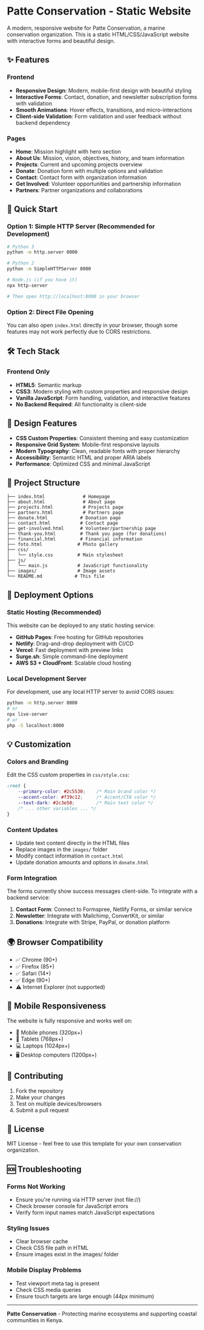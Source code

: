 # Patte Conservation - Static Website

A modern, responsive website for Patte Conservation, a marine conservation organization. This is a static HTML/CSS/JavaScript website with interactive forms and beautiful design.

## ✨ Features

### Frontend
- **Responsive Design**: Modern, mobile-first design with beautiful styling
- **Interactive Forms**: Contact, donation, and newsletter subscription forms with validation
- **Smooth Animations**: Hover effects, transitions, and micro-interactions
- **Client-side Validation**: Form validation and user feedback without backend dependency

### Pages
- **Home**: Mission highlight with hero section  
- **About Us**: Mission, vision, objectives, history, and team information
- **Projects**: Current and upcoming projects overview
- **Donate**: Donation form with multiple options and validation
- **Contact**: Contact form with organization information
- **Get Involved**: Volunteer opportunities and partnership information
- **Partners**: Partner organizations and collaborations

## 🚀 Quick Start

### Option 1: Simple HTTP Server (Recommended for Development)
```bash
# Python 3
python -m http.server 8000

# Python 2
python -m SimpleHTTPServer 8000

# Node.js (if you have it)
npx http-server

# Then open http://localhost:8000 in your browser
```

### Option 2: Direct File Opening
You can also open `index.html` directly in your browser, though some features may not work perfectly due to CORS restrictions.

## 🛠 Tech Stack

### Frontend Only
- **HTML5**: Semantic markup
- **CSS3**: Modern styling with custom properties and responsive design
- **Vanilla JavaScript**: Form handling, validation, and interactive features
- **No Backend Required**: All functionality is client-side

## 🎨 Design Features

- **CSS Custom Properties**: Consistent theming and easy customization
- **Responsive Grid System**: Mobile-first responsive layouts
- **Modern Typography**: Clean, readable fonts with proper hierarchy
- **Accessibility**: Semantic HTML and proper ARIA labels
- **Performance**: Optimized CSS and minimal JavaScript

## 📁 Project Structure
```
├── index.html              # Homepage
├── about.html              # About page
├── projects.html           # Projects page
├── partners.html           # Partners page
├── donate.html            # Donation page
├── contact.html           # Contact page
├── get-involved.html      # Volunteer/partnership page
├── thank-you.html         # Thank you page (for donations)
├── financial.html         # Financial information
├── foto.html             # Photo gallery
├── css/
│   └── style.css         # Main stylesheet
├── js/
│   └── main.js           # JavaScript functionality
├── images/               # Image assets
└── README.md            # This file
```

## 🚀 Deployment Options

### Static Hosting (Recommended)
This website can be deployed to any static hosting service:

- **GitHub Pages**: Free hosting for GitHub repositories
- **Netlify**: Drag-and-drop deployment with CI/CD
- **Vercel**: Fast deployment with preview links
- **Surge.sh**: Simple command-line deployment
- **AWS S3 + CloudFront**: Scalable cloud hosting

### Local Development Server
For development, use any local HTTP server to avoid CORS issues:
```bash
python -m http.server 8000
# or
npx live-server
# or
php -S localhost:8000
```

## 💡 Customization

### Colors and Branding
Edit the CSS custom properties in `css/style.css`:
```css
:root {
    --primary-color: #2c5530;    /* Main brand color */
    --accent-color: #f39c12;     /* Accent/CTA color */
    --text-dark: #2c3e50;        /* Main text color */
    /* ... other variables ... */
}
```

### Content Updates
- Update text content directly in the HTML files
- Replace images in the `images/` folder
- Modify contact information in `contact.html`
- Update donation amounts and options in `donate.html`

### Form Integration
The forms currently show success messages client-side. To integrate with a backend service:

1. **Contact Form**: Connect to Formspree, Netlify Forms, or similar service
2. **Newsletter**: Integrate with Mailchimp, ConvertKit, or similar
3. **Donations**: Integrate with Stripe, PayPal, or donation platform

## 🌍 Browser Compatibility

- ✅ Chrome (90+)
- ✅ Firefox (85+)
- ✅ Safari (14+)
- ✅ Edge (90+)
- ⚠️ Internet Explorer (not supported)

## 📱 Mobile Responsiveness

The website is fully responsive and works well on:
- 📱 Mobile phones (320px+)
- 📱 Tablets (768px+)
- 💻 Laptops (1024px+)
- 🖥️ Desktop computers (1200px+)

## 🤝 Contributing

1. Fork the repository
2. Make your changes
3. Test on multiple devices/browsers
4. Submit a pull request

## 📄 License

MIT License - feel free to use this template for your own conservation organization.

## 🆘 Troubleshooting

### Forms Not Working
- Ensure you're running via HTTP server (not file://)
- Check browser console for JavaScript errors
- Verify form input names match JavaScript expectations

### Styling Issues
- Clear browser cache
- Check CSS file path in HTML
- Ensure images exist in the images/ folder

### Mobile Display Problems
- Test viewport meta tag is present
- Check CSS media queries
- Ensure touch targets are large enough (44px minimum)

---

**Patte Conservation** - Protecting marine ecosystems and supporting coastal communities in Kenya.